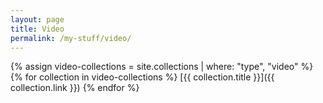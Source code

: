 ```yaml
---
layout: page
title: Video
permalink: /my-stuff/video/
---
```

{% assign video-collections = site.collections | where: "type", "video" %}
{% for collection in video-collections %}
[{{ collection.title }}]({{ collection.link }})
{% endfor %}
